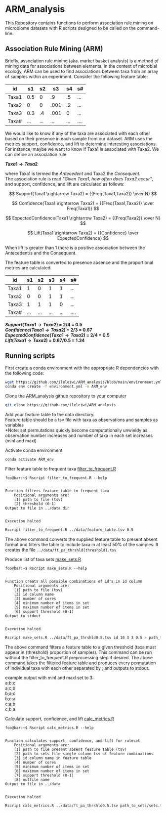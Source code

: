 # ARM_analysis
This Repository contains functions to perform association rule mining on microbiome datasets with R scripts designed to be called on the command-line.

## Association Rule Mining (ARM)
Briefly, association rule mining (aka. market basket analysis)  is a method of mining data for associations between elements. In the context of microbial ecology, ARM can be used to find associations between taxa from an array of samples within an experiment. Consider the following feature table:

| id    | s1  | s2  | s3   | s4  | s#   |
|-------|-----|-----|------|-----|------|
| Taxa1 | 0.5 | 0   | .9   | .5  | ...  |
| Taxa2 | 0   | 0   | .001 | .2  | ...  |
| Taxa3 | 0.3 | .4  | .001 | 0   | ...  |
| Taxa# | ... | ... | ...  | ... | .... |

We would like to know if any of the taxa are associated with each other based on their presence in each sample from our dataset.
ARM uses the metrics support, confidence, and lift to determine interesting associations. For instance, maybe we want to know if Taxa1 is associated with Taxa2.
We can define an association rule

**$Taxa1 \rightarrow Taxa2$**

where Taxa1 is termed the *Antecedent* and Taxa2 the *Consequent*. <br />
The association rule is read *"Given Taxa1, how often does Taxa2 occur"*, and support, confidence, and lift are calculated as follows:

$$ Support(Taxa1 \rightarrow Taxa2) = {{Freq(Taxa1,Taxa2)} \over N} $$

$$ Confidence(Taxa1 \rightarrow Taxa2) = {{Freq(Taxa1,Taxa2)} \over Freq(Taxa1)} $$

$$ ExpectedConfidence(Taxa1 \rightarrow Taxa2) = {{Freq(Taxa2)} \over N} $$

$$ Lift(Taxa1 \rightarrow Taxa2) = {{Confidence} \over ExpectedConfidence} $$

When lift is greater than 1 there is a positive association between the Antecedent/s and the Consequent.

The feature table is converted to presence absence and the proportional metrics are calculated.

| id    | s1  | s2  | s3  | s4  | s#   |
|-------|-----|-----|-----|-----|------|
| Taxa1 | 1   | 0   | 1   | 1   | ...  |
| Taxa2 | 0   | 0   | 1   | 1   | ...  |
| Taxa3 | 1   | 1   | 1   | 0   | ...  |
| Taxa# | ... | ... | ... | ... | .... |

**$Support(Taxa1 \rightarrow Taxa2)$ = 2/4 = 0.5** <br />
**$Confidence(Taxa1 \rightarrow Taxa2)$ = 2/3 = 0.67** <br />
**$ExpectedConfidence(Taxa1 \rightarrow Taxa2)$ = 2/4 = 0.5** <br />
**$Lift(Taxa1 \rightarrow Taxa2)$ = 0.67/0.5 = 1.34**

## Running scripts
First create a conda environment with the appropriate R dependencies with the following code:
```bash
wget https://github.com/ileleiwi/ARM_analysis/blob/main/environment.yml
conda env create -f environment.yml -n ARM_env
```

Clone the ARM_analysis github repository to your computer
```bash
git clone https://github.com/ileleiwi/ARM_analysis
```
Add your feature table to the data directory.<br />
Feature table should be a tsv file with taxa as observations and samples as variables<br />
*Note: set permutations quickly become computationally unwieldy as observation number increases and number of taxa in each set increases (minl and maxl)

Activate conda environment
```bash
conda activate ARM_env
```

Filter feature table to frequent taxa [filter_to_frequent.R](/scripts/filter_to_frequent.R)
```console
foo@bar:~$ Rscript filter_to_frequent.R --help


Function filters feature table to frequent taxa
	Positional arguments are:
	[1] path to file (tsv)
	[2] threshold (0-1)
Output to file in ../data dir


Execution halted
```
```bash
Rscript filter_to_frequent.R ../data/feature_table.tsv 0.5
```
The above command converts the supplied feature table to present absent format and filters the table to include taxa in at least 50% of the samples. It creates the file `../data/ft_pa_thrshld{threshold}.tsv`

Produce list of taxa sets [make_sets.R](/scripts/make_sets.R)
```console
foo@bar:~$ Rscript make_sets.R --help


Function creats all possible combinations of id's in id column
	Positional arguments are:
	[1] path to file (tsv)
	[2] id column name
	[3] number of cores
	[4] minimum number of items in set
	[5] maximum number of items in set
	[6] support threshold (0-1)
Output to stdout


Execution halted

```
```bash
Rscript make_sets.R ../data/ft_pa_thrshld0.5.tsv id 10 3 3 0.5 > path_to_sets/sets.txt
```
The above command filters a feature table to a given threshold (taxa must appear in {threshold} proportion of samples). This command can be run without the filter_to_frequent.R preprocessing step if desired. The above command takes the filtered feature table and produces every permutation of individual taxa with each other separated by ; and outputs to stdout.<br />

example output with minl and maxl set to 3:<br />
a;b;c<br />
a;c;b<br />
b;a;c<br />
b;c;a<br />
c;a;b<br />
c;b;a<br />

Calculate support, confidence, and lift [calc_metrics.R](/scripts/calc_metrics.R)
```console
foo@bar:~$ Rscript calc_metrics.R --help


Function calculates support, confidence, and lift for ruleset
	Positional arguments are:
	[1] path to file present absent feature table (tsv)
	[2] path to sets file single column tsv of feature combinations
	[3] id column name in feature table
	[4] number of cores
	[5] minimum number of items in set
	[6] maximum number of items in set
	[7] support threshold (0-1)
	[8] outfile name
Output to file in ../data


Execution halted

```
```bash
Rscript calc_metrics.R ../data/ft_pa_thrshld0.5.tsv path_to_sets/sets.txt id 10 3 6 0.5 lift_support_confidence_rules.tsv
```



